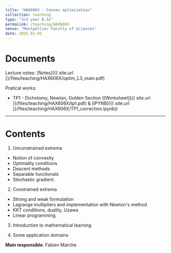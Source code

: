 ```yaml
---
title: "HAX606X - Convex optimization"
collection: teaching
type: "3rd year B.Sc"
permalink: /teaching/HAX606X
venue: "Montpellier Faculty of Sciences"
date: 2025-01-01
---
```


Documents
======

Lecture notes: [Notes]({{ site.url }}/files/teaching/HAX606X/optim_L3_main.pdf)

Pratical works:
- TP1 - Dichotomy, Newton, Golden Section ([Worksheet]({{ site.url }}/files/teaching/HAX606X/tp1.pdf) & [IPYNB]({{ site.url }}/files/teaching/HAX606X/TP1_correction.ipynb))


***

Contents
======

1) Unconstrained extrema
- Notion of convexity
- Optimality conditions
- Descent methods
- Separable functionals
- Stochastic gradient.

2) Constrained extrema 
- Strong and weak formulation
- Lagrange multipliers and implementation with Newton's method
- KKT conditions, duality, Uzawa
- Linear programming.

3) Introduction to mathematical learning

4) Some application domains

**Main responsible**: Fabien Marche
